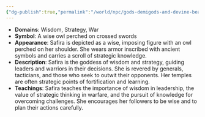 ```yaml
---
{"dg-publish":true,"permalink":"/world/npc/gods-demigods-and-devine-beasts/the-dahkarhy/gods/safira-goddess-of-wisdom-and-strategy/"}
---
```


- **Domains**: Wisdom, Strategy, War
- **Symbol**: A wise owl perched on crossed swords
- **Appearance**: Safira is depicted as a wise, imposing figure with an owl perched on her shoulder. She wears armor inscribed with ancient symbols and carries a scroll of strategic knowledge.
- **Description**: Safira is the goddess of wisdom and strategy, guiding leaders and warriors in their decisions. She is revered by generals, tacticians, and those who seek to outwit their opponents. Her temples are often strategic points of fortification and learning.
- **Teachings**: Safira teaches the importance of wisdom in leadership, the value of strategic thinking in warfare, and the pursuit of knowledge for overcoming challenges. She encourages her followers to be wise and to plan their actions carefully.